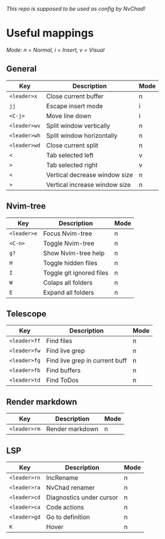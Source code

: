 _This repo is supposed to be used as config by NvChad!_

# Useful mappings

_Mode: n = Normal, i = Insert, v = Visual_

## General
| Key | Description | Mode |
| ---| --- | --- |
| `<leader>x` | Close current buffer | n |
| `jj` | Escape insert mode | i |
| `<C-j>` | Move line down | i |
| `<leader>wv` | Split window vertically | n |
| `<leader>wh` | Split window horizontally | n |
| `<leader>wd` | Close current split | n |
| `<` | Tab selected left | v |
| `>` | Tab selected right | v |
| `<` | Vertical decrease window size | n |
| `>` | Vertical increase window size | n |

## Nvim-tree
| Key | Description | Mode |
| ---| --- | --- |
| `<leader>e` | Focus Nvim-tree | n |
| `<C-n>` | Toggle Nvim-tree | n |
| `g?` | Show Nvim-tree help | n |
| `H` | Toggle hidden files | n |
| `I` | Toggle git ignored files | n |
| `W` | Colaps all folders | n |
| `E` | Expand all folders | n |

## Telescope
| Key | Description | Mode |
| ---| --- | --- |
| `<leader>ff` | Find files | n |
| `<leader>fw` | Find live grep | n |
| `<leader>fg` | Find live grep in current buff | n |
| `<leader>fb` | Find buffers | n |
| `<leader>td` | Find ToDos | n |

## Render markdown
| Key | Description | Mode |
| ---| --- | --- |
| `<leader>rm` | Render markdown | n |

## LSP
| Key | Description | Mode |
| ---| --- | --- |
| `<leader>rn` | IncRename | n |
| `<leader>ra` | NvChad renamer | n |
| `<leader>cd` | Diagnostics under cursor | n |
| `<leader>ca` | Code actions | n |
| `<leader>gd` | Go to definition | n |
| `K` | Hover | n |


